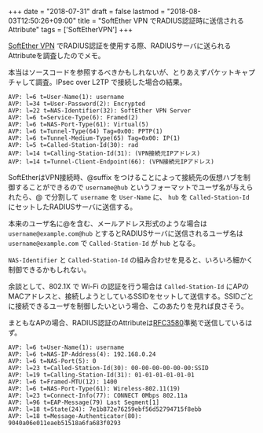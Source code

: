 +++
date = "2018-07-31"
draft = false
lastmod = "2018-08-03T12:50:26+09:00"
title = "SoftEther VPN でRADIUS認証時に送信される Attribute"
tags = ['SoftEtherVPN']
+++


[SoftEther VPN](https://ja.softether.org/) でRADIUS認証を使用する際、RADIUSサーバに送られるAttributeを調査したのでメモ。

本当はソースコードを参照するべきかもしれないが、とりあえずパケットキャプチャして調査。IPsec over L2TP で接続した場合の結果。

```
AVP: l=6 t=User-Name(1): username
AVP: l=34 t=User-Password(2): Encrypted
AVP: l=22 t=NAS-Identifier(32): SoftEther VPN Server
AVP: l=6 t=Service-Type(6): Framed(2)
AVP: l=6 t=NAS-Port-Type(61): Virtual(5)
AVP: l=6 t=Tunnel-Type(64) Tag=0x00: PPTP(1)
AVP: l=6 t=Tunnel-Medium-Type(65) Tag=0x00: IP(1)
AVP: l=5 t=Called-Station-Id(30): rad
AVP: l=14 t=Calling-Station-Id(31): (VPN接続元IPアドレス)
AVP: l=14 t=Tunnel-Client-Endpoint(66): (VPN接続元IPアドレス)
```

SoftEtherはVPN接続時、@suffix をつけることによって接続先の仮想ハブを制御することができるので
`username@hub` というフォーマットでユーザ名が与えられたら、@ で分割して `username` を `User-Name` に、
`hub` を `Called-Station-Id` にセットしたRADIUSサーバに送信する。

本来のユーザ名に@を含む、メールアドレス形式のような場合は `username@example.com@hub` とするとRADIUSサーバに送信されるユーザ名は `username@example.com` で `Called-Station-Id` が `hub` となる。

`NAS-Identifier` と `Called-Station-Id` の組み合わせを見ると、いろいろ細かく制御できるかもしれない。



余談として、802.1X で Wi-Fi の認証を行う場合は `Called-Station-Id` にAPのMACアドレスと、接続しようとしているSSIDをセットして送信する。SSIDごとに接続できるユーザを制御したいという場合、このあたりを見れば良さそう。

まともなAPの場合、RADIUS認証のAttributeは[RFC3580](https://tools.ietf.org/html/rfc3580)準拠で送信しているはず。

```
AVP: l=6 t=User-Name(1): username
AVP: l=6 t=NAS-IP-Address(4): 192.168.0.24
AVP: l=6 t=NAS-Port(5): 0
AVP: l=23 t=Called-Station-Id(30): 00-00-00-00-00-00:SSID
AVP: l=19 t=Calling-Station-Id(31): 01-01-01-01-01-01
AVP: l=6 t=Framed-MTU(12): 1400
AVP: l=6 t=NAS-Port-Type(61): Wireless-802.11(19)
AVP: l=23 t=Connect-Info(77): CONNECT 0Mbps 802.11a
AVP: l=96 t=EAP-Message(79) Last Segment[1]
AVP: l=18 t=State(24): 7e1b872e76259ebf56d52794715f8ebb
AVP: l=18 t=Message-Authenticator(80): 9040a06e011eaeb51518a6fa683f0293
````



